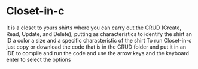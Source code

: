 # Closet-in-c
 It is a closet to yours shirts where you can carry out the CRUD (Create, Read, Update, and Delete), putting as characteristics to identify the shirt an ID a color a size and a specific characteristic of the shirt
 To run Closet-in-c just copy or download the code that is in the CRUD folder and put it in an IDE to compile and run the code and use the arrow keys and the keyboard enter to select the options
